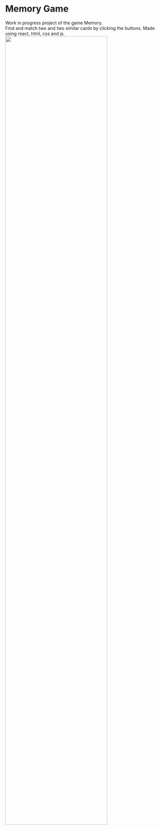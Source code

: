 <h1>Memory Game</h1>
Work in progress project of the game Memory.
<br>
Find and match two and two similar cards by clicking the buttons. Made using react, html, css and js.
<br>
<img width="80%" src="https://github.com/krissendev/Memory-Game/blob/master/ExampleImage.jpg">
